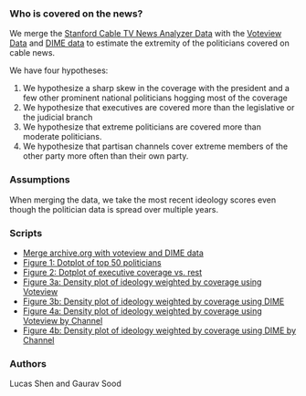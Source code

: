 ### Who is covered on the news?

We merge the [Stanford Cable TV News Analyzer Data](https://tvnews.stanford.edu/) with the [Voteview Data](https://voteview.com/) and [DIME data](https://data.stanford.edu/dime) to estimate the extremity of the politicians covered on cable news.


We have four hypotheses:

1. We hypothesize a sharp skew in the coverage with the president and a few other prominent national politicians hogging most of the coverage
2. We hypothesize that executives are covered more than the legislative or the judicial branch
3. We hypothesize that extreme politicians are covered more than moderate politicians.
4. We hypothesize that partisan channels cover extreme members of the other party more often than their own party.

### Assumptions

When merging the data, we take the most recent ideology scores even though the politician data is spread over multiple years.

### Scripts

* [Merge archive.org with voteview and DIME data](scripts/01_merge.ipynb)
* [Figure 1: Dotplot of top 50 politicians](scripts/02_fig1_top50.ipynb)
* [Figure 2: Dotplot of executive coverage vs. rest](scripts/03_fig2_executive_rest.R)
* [Figure 3a: Density plot of ideology weighted by coverage using Voteview](scripts/04_fig3_density_plot_voteview.ipynb)
* [Figure 3b: Density plot of ideology weighted by coverage using DIME](scripts/05_fig3_density_plot_dime.ipynb)
* [Figure 4a: Density plot of ideology weighted by coverage using Voteview by Channel](scripts/06_fig4_density_plot_voteview_channel.R)
* [Figure 4b: Density plot of ideology weighted by coverage using DIME by Channel](scripts/07_fig4_density_plot_dime_channel.R)

### Authors

Lucas Shen and Gaurav Sood

